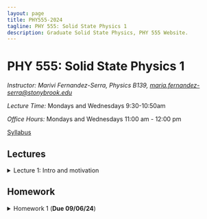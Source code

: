 ```yaml
---
layout: page
title: PHY555-2024
tagline: PHY 555: Solid State Physics 1
description: Graduate Solid State Physics, PHY 555 Website.
---
```


# PHY 555: Solid State Physics 1

*Instructor: Marivi Fernandez-Serra, Physics B139, maria.fernandez-serra@stonybrook.edu*  

*Lecture Time:* Mondays and Wednesdays 9:30-10:50am

*Office Hours:* Mondays and Wednesdays 11:00 am - 12:00 pm

[Syllabus](pages/syllabus.html)

## Lectures

<details>
  <summary>Lecture 1: Intro and motivation</summary>

<ul>
  <li> <a href="./pages/Lectures/L1/Lec1.pdf" target="_blank" rel="noopener noreferrer">Lecture 1/2 notes</a>  </li>
  <li> Readings: </li>
  <ul>
  <li> <a href="./pages/Lectures/L1/Anderson-MoreIsDifferent.pdf" target="_blank" rel="noopener noreferrer">More is Different, Phil Anderson</a> </li>
  <li> <a href="./pages/Lectures/L1/Vishik-TheJoyOfCondensedMatterPhysics.pdf" target="_blank" rel="noopener noreferrer">The Joy Of Condensed Matter Physics, Inna Vishik</a> </li>
  </ul>
</ul>
</details>

## Homework

<details>
  <summary>Homework 1 (<b>Due 09/06/24</b>)</summary>

<ul>
  <li><a href="./pages/HW/HW1.pdf" target="_blank" rel="noopener noreferrer">Homework 1</a> </li>
</ul>
</details>






